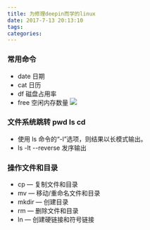 ```yaml
---
title: 为修理deepin而学的linux
date: 2017-7-13 20:13:10
tags:
categories:    
---
```

### 常用命令
- date 日期
- cat 日历
- df 磁盘占用率
- free 空闲内存数量
![](http://oyj1fkfcr.bkt.clouddn.com/%E6%B7%B1%E5%BA%A6%E6%88%AA%E5%9B%BE_20180713192728.png)

### 文件系统跳转 pwd ls cd
- 使用 ls 命令的“-l”选项，则结果以长模式输出。
- ls -lt --reverse  发序输出

### 操作文件和目录
- cp — 复制文件和目录
- mv — 移动/重命名文件和目录
- mkdir — 创建目录
- rm — 删除文件和目录
- ln — 创建硬链接和符号链接

###
